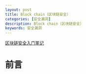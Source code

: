 ```yaml
---
layout: post
title: Block chain（区块链安全）
categories: [安全漏洞]
description: Block chain（区块链安全）
keywords: 安全漏洞
---
```



[区块链安全入门笔记](https://github.com/slowmist/Knowledge-Base/blob/master/blockchain_security_study_notes/README.md)

# 前言
